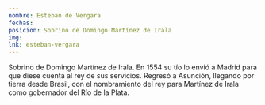 ```yaml
---
nombre: Esteban de Vergara
fechas:
posicion: Sobrino de Domingo Martínez de Irala
img:
lnk: esteban-vergara
---
```


Sobrino de Domingo Martínez de Irala. En 1554 su tío lo envió a Madrid para que diese cuenta al rey de sus servicios. Regresó a Asunción, llegando por tierra desde Brasil, con el nombramiento del rey para Martínez de Irala como gobernador del Río de la Plata.
